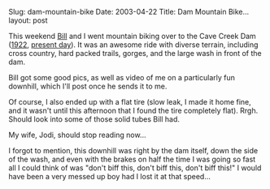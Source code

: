 Slug: dam-mountain-bike
Date: 2003-04-22
Title: Dam Mountain Bike...
layout: post

This weekend <a href="http://www.bbrown.info/blogs/bblog">Bill</a> and I went mountain biking over to the Cave Creek Dam (<a href="http://ww2.lafayette.edu/~jacksond/photos/9.8.gif">1922</a>, <a href="http://phoenix.gov/SCANPIC/cavedam.jpg">present day</a>). It was an awesome ride with diverse terrain, including cross country, hard packed trails, gorges, and the large wash in front of the dam.

Bill got some good pics, as well as video of me on a particularly fun downhill, which I&#39;ll post once he sends it to me.

Of course, I also ended up with a flat tire (slow leak, I made it home fine, and it wasn&#39;t until this afternoon that I found the tire completely flat). Rrgh. Should look into some of those solid tubes Bill had.

My wife, Jodi, should stop reading now...

I forgot to mention, this downhill was right by the dam itself, down the side of the wash, and even with the brakes on half the time I was going so fast all I could think of was &quot;don&#39;t biff this, don&#39;t biff this, don&#39;t biff this!&quot; I would have been a very messed up boy had I lost it at that speed...
